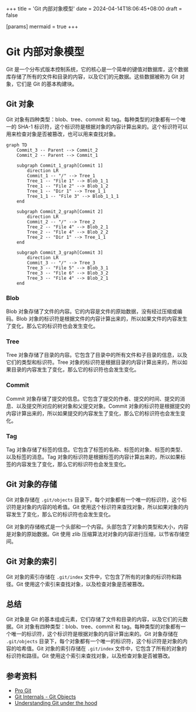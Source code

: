 +++
title = 'Git 内部对象模型'
date = 2024-04-14T18:06:45+08:00
draft = false

[params]
mermaid = true
+++

# Git 内部对象模型

Git 是一个分布式版本控制系统，它的核心是一个简单的键值对数据库，这个数据库存储了所有的文件和目录的内容，以及它们的元数据。这些数据被称为 Git 对象，它们是 Git 的基本构建块。

## Git 对象

Git 对象有四种类型：blob、tree、commit 和 tag。每种类型的对象都有一个唯一的 SHA-1 标识符，这个标识符是根据对象的内容计算出来的。这个标识符可以用来检查对象是否被篡改，也可以用来查找对象。

```mermaid
graph TD
    Commit_3 -- Parent --> Commit_2
    Commit_2 -- Parent --> Commit_1

    subgraph Commit_1_graph[Commit 1]
        direction LR
        Commit_1 -- "/" --> Tree_1
        Tree_1 -- "File 1" --> Blob_1_1
        Tree_1 -- "File 2" --> Blob_1_2
        Tree_1 -- "Dir 1" --> Tree_1_1
        Tree_1_1 -- "File 3" --> Blob_1_1_1
    end

    subgraph Commit_2_graph[Commit 2]
        direction LR
        Commit_2 -- "/" --> Tree_2
        Tree_2 -- "File 4" --> Blob_2_1
        Tree_2 -- "File 4" --> Blob_2_2
        Tree_2 -- "Dir 1" --> Tree_1_1
    end

    subgraph Commit_3_graph[Commit 3]
        direction LR
        Commit_3 -- "/" --> Tree_3
        Tree_3 -- "File 5" --> Blob_3_1
        Tree_3 -- "File 6" --> Blob_3_2
        Tree_3 -- "File 4" --> Blob_2_1
    end
```

### Blob

Blob 对象存储了文件的内容。它的内容是文件的原始数据，没有经过压缩或编码。Blob 对象的标识符是根据文件的内容计算出来的，所以如果文件的内容发生了变化，那么它的标识符也会发生变化。

### Tree

Tree 对象存储了目录的内容。它包含了目录中的所有文件和子目录的信息，以及它们的类型和标识符。Tree 对象的标识符是根据目录的内容计算出来的，所以如果目录的内容发生了变化，那么它的标识符也会发生变化。

### Commit

Commit 对象存储了提交的信息。它包含了提交的作者、提交的时间、提交的消息、以及提交所对应的树对象和父提交对象。Commit 对象的标识符是根据提交的内容计算出来的，所以如果提交的内容发生了变化，那么它的标识符也会发生变化。

### Tag

Tag 对象存储了标签的信息。它包含了标签的名称、标签的对象、标签的类型、以及标签的消息。Tag 对象的标识符是根据标签的内容计算出来的，所以如果标签的内容发生了变化，那么它的标识符也会发生变化。

## Git 对象的存储

Git 对象存储在 `.git/objects` 目录下，每个对象都有一个唯一的标识符，这个标识符是对象的内容的哈希值。Git 使用这个标识符来查找对象，所以如果对象的内容发生了变化，那么它的标识符也会发生变化。

Git 对象的存储格式是一个头部和一个内容。头部包含了对象的类型和大小，内容是对象的原始数据。Git 使用 zlib 压缩算法对对象的内容进行压缩，以节省存储空间。

## Git 对象的索引

Git 对象的索引存储在 `.git/index` 文件中，它包含了所有的对象的标识符和路径。Git 使用这个索引来查找对象，以及检查对象是否被篡改。

## 总结

Git 对象是 Git 的基本组成元素，它们存储了文件和目录的内容，以及它们的元数据。Git 对象有四种类型：blob、tree、commit 和 tag。每种类型的对象都有一个唯一的标识符，这个标识符是根据对象的内容计算出来的。Git 对象存储在 `.git/objects` 目录下，每个对象都有一个唯一的标识符，这个标识符是对象的内容的哈希值。Git 对象的索引存储在 `.git/index` 文件中，它包含了所有的对象的标识符和路径。Git 使用这个索引来查找对象，以及检查对象是否被篡改。

## 参考资料

- [Pro Git](https://git-scm.com/book/en/v2)
- [Git Internals - Git Objects](https://git-scm.com/book/en/v2/Git-Internals-Git-Objects)
- [Understanding Git under the hood](https://medium.com/swlh/understanding-git-under-the-hood-b1aeae1d02f5)

